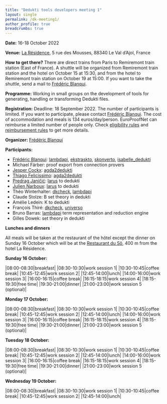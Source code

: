 ```yaml
---
title: "Dedukti tools developers meeting 1"
layout: single
permalink: /dk-meeting1/
author_profile: true
breadcrumbs: true
---
```


**Date:** 16-18 October 2022

**Venue:** [La Résidence](https://la-residence.com/), 5 rue des Mousses, 88340 Le Val d’Ajol, France

**How to get there?** There are direct trains from Paris to Remiremont train station (East of France). A shuttle will be organized from Remiremont train station and the hotel on October 15 at 15:30, and from the hotel to Remiremont train station on October 19 at 15:00. If you want to take the shuttle, send a mail to [Frédéric Blanqui](https://blanqui.gitlabpages.inria.fr/).

**Programme:** Working in small groups on the development of tools for generating, handling or transforming Dedukti files.

**Registration:** Deadline: 18 September 2022. The number of participants is limited. If you want to participate, please contact [Frédéric Blanqui](https://blanqui.gitlabpages.inria.fr/). The cost of accommodation and meals is 134 euros/day/person. EuroProofNet can reimburse a limited number of people only. Check [eligibility rules](https://europroofnet.github.io/eligibility/) and [reimbursement rules](https://europroofnet.github.io/reimbursement-rules/) to get more details.

**Organizer:** [Frédéric Blanqui](https://blanqui.gitlabpages.inria.fr/)

**Participants:**

- [Frédéric Blanqui](https://blanqui.gitlabpages.inria.fr/): [lambdapi](https://github.com/Deducteam/lambdapi), [ekstraskto](https://github.com/Deducteam/ekstrakto), [skonverto](https://github.com/Deducteam/skonverto), [isabelle_dedukti](https://github.com/Deducteam/isabelle_dedukti)
- Michael Färber: proof export from connection provers
- [Jesper Cockx](https://jesper.sikanda.be/): [agda2dedukti](https://github.com/Deducteam/Agda2Dedukti)
- [Thiago Felicissimo](http://www.lsv.fr/~felicissimo/): [agda2dedukti](https://github.com/Deducteam/Agda2Dedukti)
- [Predrag Janičić](http://poincare.matf.bg.ac.rs/~janicic/): [larus](https://github.com/janicicpredrag/Larus) to dedukti
- [Julien Narboux](https://dpt-info.di.unistra.fr/~narboux/): [larus](https://github.com/janicicpredrag/Larus) to dedukti
- Théo Winterhalter: [dkcheck](https://github.com/Deducteam/Dedukti), [lambdapi](https://github.com/Deducteam/lambdapi)
- Claude Stolze: B set theory in dedukti
- Amélie Ledein: K to dedukti
- François Thiré: [dkcheck](https://github.com/Deducteam/Dedukti), [universo](https://github.com/Deducteam/universo)
- Bruno Barras: [lambdapi](https://github.com/Deducteam/lambdapi) term representation and reduction engine
- Gilles Dowek: set theory in dedukti

**Lunches and dinners**

All meals will be taken at the restaurant of the hôtel except the dinner on Sunday 16 October which will be at the [Restaurant du Sô](https://restaurantduso.fr/), 400 m from the hotel La Résidence.

**Sunday 16 October:**

|08:00-08:30|breakfast|
|08:30-10:30|work session 1|
|10:30-10:45|coffee break|
|10:45-12:45|work session 2|
|12:45-14:00|lunch|
|14:00-16:00|work session 3|
|16:00-16:15|coffee break|
|16:15-18:15|work session 4|
|18:15-19:30|free time|
|19:30-21:00|dinner|
|21:00-23:00|work session 5 (optional)|

**Monday 17 October:**

|08:00-08:30|breakfast|
|08:30-10:30|work session 1|
|10:30-10:45|coffee break|
|10:45-12:45|work session 2|
|12:45-14:00|lunch|
|14:00-16:00|work session 3|
|16:00-16:15|coffee break|
|16:15-18:15|work session 4|
|18:15-19:30|free time|
|19:30-21:00|dinner|
|21:00-23:00|work session 5 (optional)|

**Tuesday 18 October:**

|08:00-08:30|breakfast|
|08:30-10:30|work session 1|
|10:30-10:45|coffee break|
|10:45-12:45|work session 2|
|12:45-14:00|lunch|
|14:00-16:00|work session 3|
|16:00-16:15|coffee break|
|16:15-18:15|work session 4|
|18:15-19:30|free time|
|19:30-21:00|dinner|
|21:00-23:00|work session 5 (optional)|

**Wednesday 19 October:**

|08:00-08:30|breakfast|
|08:30-10:30|work session 1|
|10:30-10:45|coffee break|
|10:45-12:45|work session 2|
|12:45-14:00|lunch|
